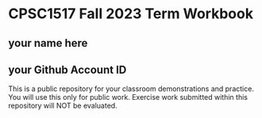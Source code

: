 # CPSC1517 Fall 2023 Term Workbook

## your name here

## your Github Account ID

This is a public repository for your classroom demonstrations and practice. You will use this only for public work. Exercise work submitted within this repository will NOT be evaluated.
